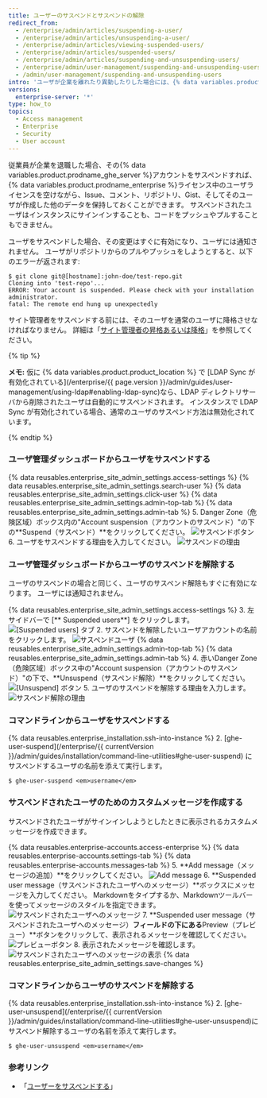 ```yaml
---
title: ユーザーのサスペンドとサスペンドの解除
redirect_from:
  - /enterprise/admin/articles/suspending-a-user/
  - /enterprise/admin/articles/unsuspending-a-user/
  - /enterprise/admin/articles/viewing-suspended-users/
  - /enterprise/admin/articles/suspended-users/
  - /enterprise/admin/articles/suspending-and-unsuspending-users/
  - /enterprise/admin/user-management/suspending-and-unsuspending-users
  - /admin/user-management/suspending-and-unsuspending-users
intro: 'ユーザが企業を離れたり異動したりした場合には、{% data variables.product.product_location %} に対するそのユーザのアクセス権を削除したり変更したりしなければなりません。'
versions:
  enterprise-server: '*'
type: how_to
topics:
  - Access management
  - Enterprise
  - Security
  - User account
---
```

従業員が企業を退職した場合、その{% data variables.product.prodname_ghe_server %}アカウントをサスペンドすれば、{% data variables.product.prodname_enterprise %}ライセンス中のユーザライセンスを空けながら、Issue、コメント、リポジトリ、Gist、そしてそのユーザが作成した他のデータを保持しておくことができます。 サスペンドされたユーザはインスタンスにサインインすることも、コードをプッシュやプルすることもできません。

ユーザをサスペンドした場合、その変更はすぐに有効になり、ユーザには通知されません。 ユーザがリポジトリからのプルやプッシュをしようとすると、以下のエラーが返されます:

```shell
$ git clone git@[hostname]:john-doe/test-repo.git
Cloning into 'test-repo'...
ERROR: Your account is suspended. Please check with your installation administrator.
fatal: The remote end hung up unexpectedly
```

サイト管理者をサスペンドする前には、そのユーザを通常のユーザに降格させなければなりません。 詳細は「[サイト管理者の昇格あるいは降格](/enterprise/admin/user-management/promoting-or-demoting-a-site-administrator)」を参照してください。

{% tip %}

**メモ:** 仮に {% data variables.product.product_location %} で [LDAP Sync が有効化されている](/enterprise/{{ page.version }}/admin/guides/user-management/using-ldap#enabling-ldap-sync)なら、LDAP ディレクトリサーバから削除されたユーザは自動的にサスペンドされます。 インスタンスで LDAP Sync が有効化されている場合、通常のユーザのサスペンド方法は無効化されています。

{% endtip %}

### ユーザ管理ダッシュボードからユーザをサスペンドする

{% data reusables.enterprise_site_admin_settings.access-settings %}
{% data reusables.enterprise_site_admin_settings.search-user %}
{% data reusables.enterprise_site_admin_settings.click-user %}
{% data reusables.enterprise_site_admin_settings.admin-top-tab %}
{% data reusables.enterprise_site_admin_settings.admin-tab %}
5. Danger Zone（危険区域）ボックス内の"Account suspension（アカウントのサスペンド）"の下の**Suspend（サスペンド）**をクリックしてください。 ![サスペンドボタン](/assets/images/enterprise/site-admin-settings/suspend.png)
6. ユーザをサスペンドする理由を入力してください。 ![サスペンドの理由](/assets/images/enterprise/site-admin-settings/suspend-reason.png)

### ユーザ管理ダッシュボードからユーザのサスペンドを解除する

ユーザのサスペンドの場合と同じく、ユーザのサスペンド解除もすぐに有効になります。 ユーザには通知されません。

{% data reusables.enterprise_site_admin_settings.access-settings %}
3. 左サイドバーで [** Suspended users**] をクリックします。 ![[Suspended users] タブ](/assets/images/enterprise/site-admin-settings/user/suspended-users-tab.png)
2. サスペンドを解除したいユーザアカウントの名前をクリックします。 ![サスペンドユーザ](/assets/images/enterprise/site-admin-settings/user/suspended-user.png)
{% data reusables.enterprise_site_admin_settings.admin-top-tab %}
{% data reusables.enterprise_site_admin_settings.admin-tab %}
4. 赤いDanger Zone（危険区域）ボックス中の"Account suspension（アカウントのサスペンド）"の下で、**Unsuspend（サスペンド解除）**をクリックしてください。 ![[Unsuspend] ボタン](/assets/images/enterprise/site-admin-settings/unsuspend.png)
5. ユーザのサスペンドを解除する理由を入力します。 ![サスペンド解除の理由](/assets/images/enterprise/site-admin-settings/unsuspend-reason.png)

### コマンドラインからユーザをサスペンドする

{% data reusables.enterprise_installation.ssh-into-instance %}
2. [ghe-user-suspend](/enterprise/{{ currentVersion }}/admin/guides/installation/command-line-utilities#ghe-user-suspend) にサスペンドするユーザの名前を添えて実行します。
  ```shell
  $ ghe-user-suspend <em>username</em>
  ```

### サスペンドされたユーザのためのカスタムメッセージを作成する

サスペンドされたユーザがサインインしようとしたときに表示されるカスタムメッセージを作成できます。

{% data reusables.enterprise-accounts.access-enterprise %}
{% data reusables.enterprise-accounts.settings-tab %}
{% data reusables.enterprise-accounts.messages-tab %}
5. **Add message（メッセージの追加）**をクリックしてください。 ![Add message](/assets/images/enterprise/site-admin-settings/add-message.png)
6. **Suspended user message（サスペンドされたユーザへのメッセージ）**ボックスにメッセージを入力してください。 Markdownをタイプするか、Markdownツールバーを使ってメッセージのスタイルを指定できます。 ![サスペンドされたユーザへのメッセージ](/assets/images/enterprise/site-admin-settings/suspended-user-message.png)
7. **Suspended user message（サスペンドされたユーザへのメッセージ）**フィールドの下にある**Preview（プレビュー）**ボタンをクリックして、表示されるメッセージを確認してください。 ![プレビューボタン](/assets/images/enterprise/site-admin-settings/suspended-user-message-preview-button.png)
8. 表示されたメッセージを確認します。 ![サスペンドされたユーザへのメッセージの表示](/assets/images/enterprise/site-admin-settings/suspended-user-message-rendered.png)
{% data reusables.enterprise_site_admin_settings.save-changes %}

### コマンドラインからユーザのサスペンドを解除する

{% data reusables.enterprise_installation.ssh-into-instance %}
2. [ghe-user-unsuspend](/enterprise/{{ currentVersion }}/admin/guides/installation/command-line-utilities#ghe-user-unsuspend)にサスペンド解除するユーザの名前を添えて実行します。
  ```shell
  $ ghe-user-unsuspend <em>username</em>
  ```

### 参考リンク
- 「[ユーザーをサスペンドする](/rest/reference/enterprise-admin#suspend-a-user)」
